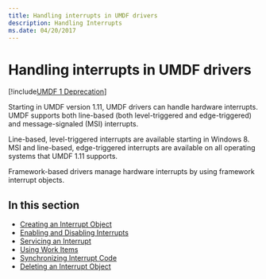 ```yaml
---
title: Handling interrupts in UMDF drivers
description: Handling Interrupts
ms.date: 04/20/2017
---
```


# Handling interrupts in UMDF drivers


[!include[UMDF 1 Deprecation](../includes/umdf-1-deprecation.md)]

Starting in UMDF version 1.11, UMDF drivers can handle hardware interrupts. UMDF supports both line-based (both level-triggered and edge-triggered) and message-signaled (MSI) interrupts.

Line-based, level-triggered interrupts are available starting in Windows 8. MSI and line-based, edge-triggered interrupts are available on all operating systems that UMDF 1.11 supports.

Framework-based drivers manage hardware interrupts by using framework interrupt objects.

## In this section


-   [Creating an Interrupt Object](creating-an-interrupt-object-umdf.md)
-   [Enabling and Disabling Interrupts](enabling-and-disabling-interrupts-umdf.md)
-   [Servicing an Interrupt](servicing-an-interrupt-umdf.md)
-   [Using Work Items](using-workitems.md)
-   [Synchronizing Interrupt Code](synchronizing-interrupt-code-umdf.md)
-   [Deleting an Interrupt Object](deleting-an-interrupt-object.md)

 

 





